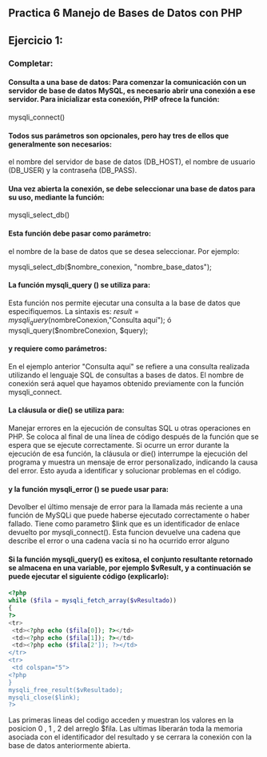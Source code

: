 ## Practica 6 Manejo de Bases de Datos con PHP

## Ejercicio 1:

### Completar:

#### Consulta a una base de datos: Para comenzar la comunicación con un servidor de base de datos MySQL, es necesario abrir una conexión a ese servidor. Para inicializar esta conexión, PHP ofrece la función:

mysqli_connect()

#### Todos sus parámetros son opcionales, pero hay tres de ellos que generalmente son necesarios:

el nombre del servidor de base de datos (DB_HOST), el nombre de usuario (DB_USER) y la contraseña (DB_PASS).

#### Una vez abierta la conexión, se debe seleccionar una base de datos para su uso, mediante la función:

mysqli_select_db()

#### Esta función debe pasar como parámetro:

el nombre de la base de datos que se desea seleccionar. Por ejemplo:

mysqli_select_db($nombre_conexion, "nombre_base_datos");

#### La función mysqli_query () se utiliza para:

Esta función nos permite ejecutar una consulta a la base de datos que especifiquemos.
La sintaxis es:
$result = mysqli_query($nombreConexion,"Consulta aquí"); ó
mysqli_query($nombreConexion, $query);

#### y requiere como parámetros:

En el ejemplo anterior "Consulta aquí" se refiere a una consulta realizada utilizando el lenguaje SQL de consultas a bases de datos.
El nombre de conexión será aquel que hayamos obtenido previamente con la función mysqli_connect.

#### La cláusula or die() se utiliza para:

Manejar errores en la ejecución de consultas SQL u otras operaciones en PHP. Se coloca al final de una línea de código después de la función que se espera que se ejecute correctamente. Si ocurre un error durante la ejecución de esa función, la cláusula or die() interrumpe la ejecución del programa y muestra un mensaje de error personalizado, indicando la causa del error. Esto ayuda a identificar y solucionar problemas en el código.

#### y la función mysqli_error () se puede usar para:

Devolber el último mensaje de error para la llamada más reciente a una función de MySQLi que puede haberse ejecutado correctamente o haber fallado. Tiene como parametro $link que es un identificador de enlace devuelto por mysqli_connect(). Esta funcion devuelve una cadena que describe el error o una cadena vacía si no ha ocurrido error alguno

#### Si la función mysqli_query() es exitosa, el conjunto resultante retornado se almacena en una variable, por ejemplo $vResult, y a continuación se puede ejecutar el siguiente código (explicarlo):

```php
<?php
while ($fila = mysqli_fetch_array($vResultado))
{
?>
<tr>
 <td><?php echo ($fila[0]); ?></td>
 <td><?php echo ($fila[1]); ?></td>
 <td><?php echo ($fila[2']); ?></td>
</tr>
<tr>
 <td colspan="5">
<?php
}
mysqli_free_result($vResultado);
mysqli_close($link);
?>
```

Las primeras lineas del codigo acceden y muestran los valores en la posicion 0 , 1 , 2 del arreglo $fila. Las ultimas liberarán toda la memoria asociada con el identificador del resultado y se cerrara la conexión con la base de datos anteriormente abierta.

